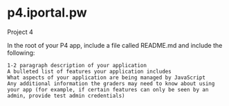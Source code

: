 p4.iportal.pw
=============

Project 4

In the root of your P4 app, include a file called README.md and include the following:

    1-2 paragraph description of your application
    A bulleted list of features your application includes
    What aspects of your application are being managed by JavaScript
    Any additional information the graders may need to know about using your app (for example, if certain features can only be seen by an admin, provide test admin credentials)
